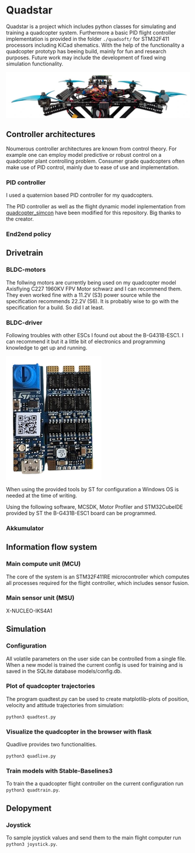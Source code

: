 # Quadstar

Quadstar is a project which includes python classes for simulating and training a quadcopter system. Furthermore a basic PID flight controller implementation is provided in the folder ```./quadsoft/``` for STM32F411 processors including KiCad shematics. 
With the help of the functionality a quadcopter prototyp has beeing build, mainly for fun and research purposes. Future work may include the development of fixed wing simulation functionality.

![screenshot](images/Prototyp%202.jpeg)

## Controller architectures

Noumerous controller architectures are known from control theory. For example one can employ model predictive or robust control on a quadcopter plant controlling problem. Consumer grade quadcopters often make use of PID control, mainly due to ease of use and implementation.

### PID controller

I used a quaternion based PID controller for my quadcopters.

The PID controller as well as the flight dynamic model inplementation from [quadcopter_simcon](https://github.com/bobzwik/Quadcopter_SimCon) have been modified for this repository. Big thanks to the creator.  

### End2end policy

## Drivetrain

### BLDC-motors

The follwing motors are currently being used on my quadcopter model Axisflying C227 1960KV FPV Motor schwarz and I can recommend them. They even worked fine with a 11.2V (S3) power source while the specification recommends 22.2V (S6). It is probably wise to go with the specification for a build. So did I at least. 

### BLDC-driver

Following troubles with other ESCs I found out about the B-G431B-ESC1. I can recommend it but it a little bit of electronics and programming knowledge to get up and running.

![screenshot](images/B-G431B-ESC1.png)

When using the provided tools by ST for configuration a Windows OS is needed at the time of writing. 

Using the following software, MCSDK, Motor Profiler and STM32CubeIDE provided by ST the B-G431B-ESC1 board can be programmed.
 
### Akkumulator

## Information flow system

### Main compute unit (MCU)

The core of the system is an STM32F411RE microcontroller which computes all processes required for the flight controller, which includes sensor fusion.

### Main sensor unit (MSU)

X-NUCLEO-IKS4A1

## Simulation

### Configuration

All volatile parameters on the user side can be controlled from a single file.
When a new model is trained the current config is used for training and is saved in the SQLite database models/config.db.

### Plot of quadcopter trajectories

The program quadtest.py can be used to create matplotlib-plots of position, velocity and attitude trajectories from simulation:

```python3 quadtest.py```

### Visualize the quadcopter in the browser with flask

Quadlive provides two functionalities.

```python3 quadlive.py```

### Train models with Stable-Baselines3

To train the a quadcopter flight controller on the current configuration run ```python3 quadtrain.py```.

## Delopyment

### Joystick

To sample joystick values and send them to the main flight computer run ```python3 joystick.py```.


